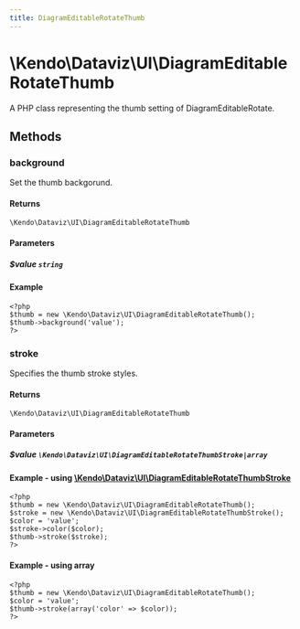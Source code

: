 ```yaml
---
title: DiagramEditableRotateThumb
---
```


# \Kendo\Dataviz\UI\DiagramEditableRotateThumb

A PHP class representing the thumb setting of DiagramEditableRotate.


## Methods

### background
Set the thumb backgorund.

#### Returns
`\Kendo\Dataviz\UI\DiagramEditableRotateThumb`

#### Parameters

##### $value `string`



#### Example 
    <?php
    $thumb = new \Kendo\Dataviz\UI\DiagramEditableRotateThumb();
    $thumb->background('value');
    ?>

### stroke

Specifies the thumb stroke styles.

#### Returns
`\Kendo\Dataviz\UI\DiagramEditableRotateThumb`

#### Parameters

##### $value `\Kendo\Dataviz\UI\DiagramEditableRotateThumbStroke|array`


#### Example - using [\Kendo\Dataviz\UI\DiagramEditableRotateThumbStroke](/api/wrappers/php/Kendo/Dataviz/UI/DiagramEditableRotateThumbStroke)
    <?php
    $thumb = new \Kendo\Dataviz\UI\DiagramEditableRotateThumb();
    $stroke = new \Kendo\Dataviz\UI\DiagramEditableRotateThumbStroke();
    $color = 'value';
    $stroke->color($color);
    $thumb->stroke($stroke);
    ?>

#### Example - using array

    <?php
    $thumb = new \Kendo\Dataviz\UI\DiagramEditableRotateThumb();
    $color = 'value';
    $thumb->stroke(array('color' => $color));
    ?>

